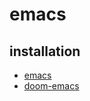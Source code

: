 # emacs

## installation
- [emacs](https://github.com/doomemacs/doomemacs/blob/master/docs/getting_started.org#ubuntu)
- [doom-emacs](https://github.com/doomemacs/doomemacs#install)
